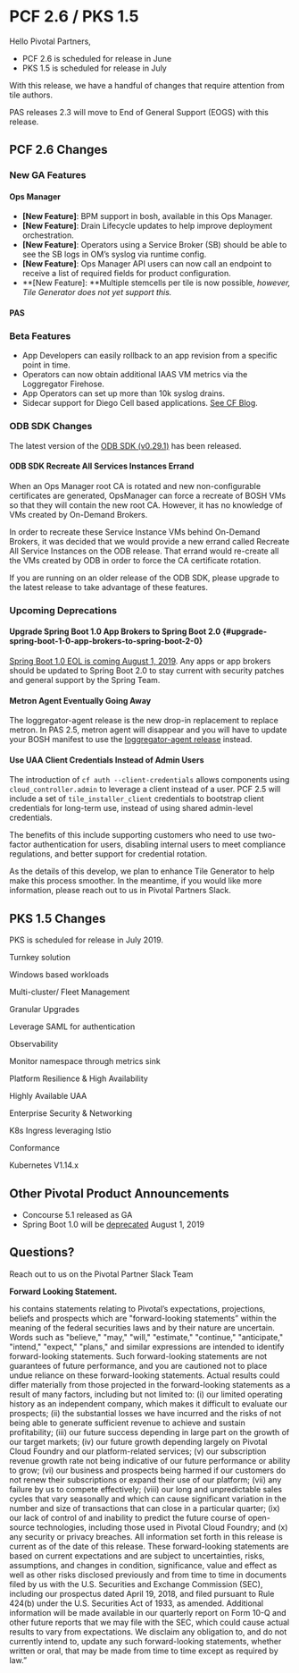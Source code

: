 # PCF 2.6 / PKS 1.5

Hello Pivotal Partners,

*   PCF 2.6 is scheduled for release in June
*   PKS 1.5 is scheduled for release in July

With this release, we have a handful of changes that require attention from tile authors.

PAS releases 2.3 will move to End of General Support (EOGS) with this release.

## PCF 2.6 Changes

### New GA Features

#### Ops Manager

*   **[New Feature]**: BPM support in bosh, available in this Ops Manager.
*   **[New Feature]**: Drain Lifecycle updates to help improve deployment orchestration.
*   **[New Feature]**: Operators using a Service Broker (SB) should be able to see the SB logs in OM’s syslog via runtime config.
*   **[New Feature]**: Ops Manager API users can now call an endpoint to receive a list of required fields for product configuration.
*   **[New Feature]: **Multiple stemcells per tile is now possible, _however, Tile Generator does not yet support this._

#### PAS

### Beta Features

*   App Developers can easily rollback to an app revision from a specific point in time.
*   Operators can now obtain additional IAAS VM metrics via the Loggregator Firehose.
*   App Operators can set up more than 10k syslog drains.
*   Sidecar support for Diego Cell based applications.  [See CF Blog](https://www.cloudfoundry.org/blog/how-to-push-an-app-to-cloud-foundry-with-sidecars/).

### ODB SDK Changes

The latest version of the [ODB SDK (v0.29.1)](https://github.com/pivotal-cf/on-demand-service-broker-release/releases/tag/v0.29.1) has been released.  

#### ODB SDK Recreate All Services Instances Errand

When an Ops Manager root CA is rotated and new non-configurable certificates are generated, OpsManager can force a recreate of BOSH VMs so that they will contain the new root CA. However, it has no knowledge of VMs created by On-Demand Brokers.

In order to recreate these Service Instance VMs behind On-Demand Brokers, it was decided that we would provide a new errand called Recreate All Service Instances on the ODB release. That errand would re-create all the VMs created by ODB in order to force the CA certificate rotation.

If you are running on an older release of the ODB SDK, please upgrade to the latest release to take advantage of these features.

### Upcoming Deprecations

#### Upgrade Spring Boot 1.0 App Brokers to Spring Boot 2.0 {#upgrade-spring-boot-1-0-app-brokers-to-spring-boot-2-0}

[Spring Boot 1.0 EOL is coming August 1, 2019](https://spring.io/blog/2018/07/30/spring-boot-1-x-eol-aug-1st-2019).  Any apps or app brokers should be updated to Spring Boot 2.0 to stay current with security patches and general support by the Spring Team.

#### Metron Agent Eventually Going Away

The loggregator-agent release is the new drop-in replacement to replace metron.  In PAS 2.5, metron agent will disappear and you will have to update your BOSH manifest to use the [loggregator-agent release](https://bosh.io/releases/github.com/cloudfoundry/loggregator-agent-release?all=1) instead.

#### Use UAA Client Credentials Instead of Admin Users

The introduction of `cf auth --client-credentials` allows components using `cloud_controller.admin` to leverage a client instead of a user. PCF 2.5 will include a set of `tile_installer_client` credentials to bootstrap client credentials for long-term use, instead of using shared admin-level credentials.

The benefits of this include supporting customers who need to use two-factor authentication for users, disabling internal users to meet compliance regulations, and better support for credential rotation.

As the details of this develop, we plan to enhance Tile Generator to help make this process smoother. In the meantime, if you would like more information, please reach out to us in Pivotal Partners Slack.

## PKS 1.5 Changes

PKS is scheduled for release in July 2019.

Turnkey solution

Windows based workloads

Multi-cluster/ Fleet Management

Granular Upgrades

Leverage SAML for authentication

Observability

Monitor namespace through metrics sink

Platform Resilience & High Availability

Highly Available UAA

Enterprise Security & Networking

K8s Ingress leveraging Istio

Conformance

Kubernetes V1.14.x

## Other Pivotal Product Announcements

*   Concourse 5.1 released as GA
*   Spring Boot 1.0 will be [deprecated](https://spring.io/blog/2018/07/30/spring-boot-1-x-eol-aug-1st-2019) August 1, 2019

## Questions?

Reach out to us on the Pivotal Partner Slack Team

**Forward Looking Statement.**

<span class="fwd-looking-stmt">
his contains statements relating to Pivotal’s expectations, projections, beliefs and prospects which are "forward-looking statements” within the meaning of the federal securities laws and by their nature are uncertain. Words such as "believe," "may," "will," "estimate," "continue," "anticipate," "intend," "expect," "plans," and similar expressions are intended to identify forward-looking statements. Such forward-looking statements are not guarantees of future performance, and you are cautioned not to place undue reliance on these forward-looking statements. Actual results could differ materially from those projected in the forward-looking statements as a result of many factors, including but not limited to: (i) our limited operating history as an independent company, which makes it difficult to evaluate our prospects; (ii) the substantial losses we have incurred and the risks of not being able to generate sufficient revenue to achieve and sustain profitability; (iii) our future success depending in large part on the growth of our target markets; (iv) our future growth depending largely on Pivotal Cloud Foundry and our platform-related services; (v) our subscription revenue growth rate not being indicative of our future performance or ability to grow; (vi) our business and prospects being harmed if our customers do not renew their subscriptions or expand their use of our platform; (vii) any failure by us to compete effectively; (viii) our long and unpredictable sales cycles that vary seasonally and which can cause significant variation in the number and size of transactions that can close in a particular quarter; (ix) our lack of control of and inability to predict the future course of open-source technologies, including those used in Pivotal Cloud Foundry; and (x) any security or privacy breaches. All information set forth in this release is current as of the date of this release. These forward-looking statements are based on current expectations and are subject to uncertainties, risks, assumptions, and changes in condition, significance, value and effect as well as other risks disclosed previously and from time to time in documents filed by us with the U.S. Securities and Exchange Commission (SEC), including our prospectus dated April 19, 2018, and filed pursuant to Rule 424(b) under the U.S. Securities Act of 1933, as amended. Additional information will be made available in our quarterly report on Form 10-Q and other future reports that we may file with the SEC, which could cause actual results to vary from expectations. We disclaim any obligation to, and do not currently intend to, update any such forward-looking statements, whether written or oral, that may be made from time to time except as required by law.”
</span>